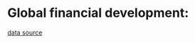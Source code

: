 # Global financial development:
[data source](https://datacatalog.worldbank.org/dataset/global-financial-development)





